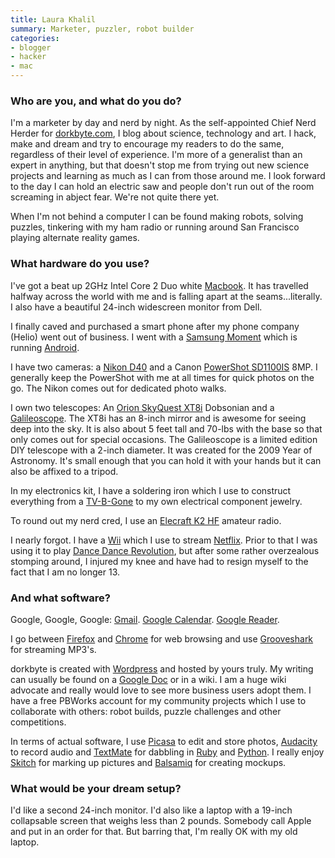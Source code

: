 ```yaml
---
title: Laura Khalil
summary: Marketer, puzzler, robot builder
categories:
- blogger
- hacker
- mac
---
```


### Who are you, and what do you do?

I'm a marketer by day and nerd by night. As the self-appointed Chief Nerd Herder for [dorkbyte.com](http://dorkbyte.com/ "Laura's weblog."), I blog about science, technology and art. I hack, make and dream and try to encourage my readers to do the same, regardless of their level of experience. I'm more of a generalist than an expert in anything, but that doesn't stop me from trying out new science projects and learning as much as I can from those around me. I look forward to the day I can hold an electric saw and people don't run out of the room screaming in abject fear. We're not quite there yet.

When I'm not behind a computer I can be found making robots, solving puzzles, tinkering with my ham radio or running around San Francisco playing alternate reality games.

### What hardware do you use?

I've got a beat up 2GHz Intel Core 2 Duo white [Macbook][]. It has travelled halfway across the world with me and is falling apart at the seams...literally. I also have a beautiful 24-inch widescreen monitor from Dell.

I finally caved and purchased a smart phone after my phone company (Helio) went out of business. I went with a [Samsung Moment][moment] which is running [Android][].

I have two cameras: a [Nikon D40][d40] and a Canon [PowerShot SD1100IS][powershot-sd1100-is] 8MP. I generally keep the PowerShot with me at all times for quick photos on the go. The Nikon comes out for dedicated photo walks.

I own two telescopes: An [Orion SkyQuest XT8i][skyquest-xt8i] Dobsonian and a [Galileoscope][]. The XT8i has an 8-inch mirror and is awesome for seeing deep into the sky. It is also about 5 feet tall and 70-lbs with the base so that only comes out for special occasions. The Galileoscope is a limited edition DIY telescope with a 2-inch diameter. It was created for the 2009 Year of Astronomy. It's small enough that you can hold it with your hands but it can also be affixed to a tripod.

In my electronics kit, I have a soldering iron which I use to construct everything from a [TV-B-Gone][] to my own electrical component jewelry.

To round out my nerd cred, I use an [Elecraft K2 HF][k2-hf] amateur radio.

I nearly forgot. I have a [Wii][] which I use to stream [Netflix][]. Prior to that I was using it to play [Dance Dance Revolution][ddr], but after some rather overzealous stomping around, I injured my knee and have had to resign myself to the fact that I am no longer 13.

### And what software?

Google, Google, Google: [Gmail][]. [Google Calendar][google-calendar]. [Google Reader][google-reader].

I go between [Firefox][] and [Chrome][] for web browsing and use [Grooveshark][] for streaming MP3's.

dorkbyte is created with [Wordpress][] and hosted by yours truly. My writing can usually be found on a [Google Doc][google-docs] or in a wiki. I am a huge wiki advocate and really would love to see more business users adopt them. I have a free PBWorks account for my community projects which I use to collaborate with others: robot builds, puzzle challenges and other competitions.

In terms of actual software, I use [Picasa][] to edit and store photos, [Audacity][] to record audio and [TextMate][] for dabbling in [Ruby][] and [Python][]. I really enjoy [Skitch][] for marking up pictures and [Balsamiq][mockups] for creating mockups.

### What would be your dream setup?

I'd like a second 24-inch monitor. I'd also like a laptop with a 19-inch collapsable screen that weighs less than 2 pounds. Somebody call Apple and put in an order for that. But barring that, I'm really OK with my old laptop.

[galileoscope]: https://www.galileoscope.org/gs/ "A self-assembled telescope kit."
[tv-b-gone]: http://cornfieldelectronics.com/tvbgone/tvbg.home.php "A remote control for turning off televisions."
[skyquest-xt8i]: https://www.telescope.com/Telescopes/Dobsonian-Telescopes/IntelliScope-Dobsonians/Orion-SkyQuest-XT8i-Computerized-IntelliScope-Telescope/pc/1/c/12/sc/27/p/27183.uts "A computerised telescope."
[macbook]: https://en.wikipedia.org/wiki/MacBook "A laptop."
[moment]: https://en.wikipedia.org/wiki/Samsung_SPH-M900 "An Android-based smartphone."
[d40]: https://www.nikonusa.com/en/Nikon-Products/Product-Archive/Digital-SLR-Cameras/25420/D40.html "A 6.1 megapixel digital SLR camera."
[k2-hf]: http://www.elecraft.com/k2_page.htm "A ham radio."
[powershot-sd1100-is]: https://www.amazon.com/Canon-PowerShot-SD1100IS-Digital-Stabilized/dp/B0012YC7AE "An 8 megapixel digital camera."
[wii]: https://www.nintendo.com/wii "A unique gaming console."
[ruby]: https://www.ruby-lang.org/en/ "An interpreted scripting language."
[netflix]: https://www.netflix.com/ "A movie rental and streaming service."
[google-calendar]: https://en.wikipedia.org/wiki/Google_Calendar "A web-based calendar client."
[gmail]: https://mail.google.com/mail/ "Web-based email."
[grooveshark]: https://en.wikipedia.org/wiki/Grooveshark "A music streaming service."
[google-reader]: https://en.wikipedia.org/wiki/Google_Reader "A web-based feed reader."
[google-docs]: https://en.wikipedia.org/wiki/Google_Docs "A web-based office suite."
[textmate]: http://macromates.com/ "A text editor for the Mac."
[skitch]: https://evernote.com/skitch/ "An always-on image editor for the Mac."
[android]: https://developers.google.com/android/?csw=1 "A mobile phone platform."
[audacity]: https://sourceforge.net/projects/audacity/ "An open-source, cross-platform audio editor."
[firefox]: https://www.mozilla.org/en-US/firefox/new/ "A cross-platform open-source web browser."
[mockups]: https://balsamiq.com/products/mockups/ "Drawing-like mockup software."
[chrome]: https://www.google.com/intl/en/chrome/browser/ "A WebKit-based browser, where each tab runs in its own thread."
[ddr]: https://en.wikipedia.org/wiki/Dance_Dance_Revolution "A ridiculous dancing game."
[picasa]: http://picasa.google.com/ "A photo client and web service."
[python]: https://www.python.org/ "An interpreted scripting language."
[wordpress]: https://wordpress.com/ "Weblog publishing software."
